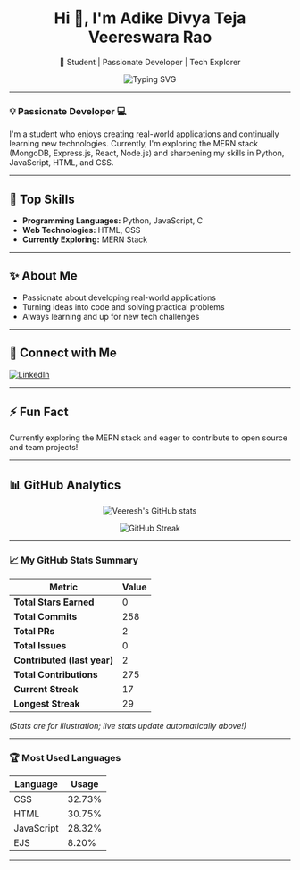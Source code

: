 <h1 align="center">Hi 👋, I'm Adike Divya Teja Veereswara Rao</h1>

<p align="center">
🚀 Student | Passionate Developer | Tech Explorer
</p>

<p align="center">
  <img src="https://readme-typing-svg.demolab.com?font=Fira+Code&size=24&pause=1000&color=1EE5FF&center=true&vCenter=true&width=435&lines=Welcome+to+my+GitHub!;Passionate+in+web+developing;Loves+to+build+cool+apps;&repeat=true" alt="Typing SVG" />
</p>

---

### 💡 Passionate Developer 💻

I'm a student who enjoys creating real-world applications and continually learning new technologies. Currently, I'm exploring the MERN stack (MongoDB, Express.js, React, Node.js) and sharpening my skills in Python, JavaScript, HTML, and CSS.

---

## 🚀 Top Skills
- **Programming Languages:** Python, JavaScript, C
- **Web Technologies:** HTML, CSS
- **Currently Exploring:** MERN Stack

---

## ✨ About Me
- Passionate about developing real-world applications
- Turning ideas into code and solving practical problems
- Always learning and up for new tech challenges

---

## 🔗 Connect with Me
[![LinkedIn](https://img.shields.io/badge/-LinkedIn-blue?style=flat-square&logo=linkedin)](https://www.linkedin.com/in/adike-divya-teja-veereswara-rao-bb1bb0335/)

---

## ⚡ Fun Fact
Currently exploring the MERN stack and eager to contribute to open source and team projects!

---

## 📊 GitHub Analytics

<p align="center">
  <img src="https://github-readme-stats.vercel.app/api?username=adikeveeresh&show_icons=true&theme=radical" alt="Veeresh's GitHub stats"/>
</p>

<p align="center">
  <img src="https://github-readme-streak-stats.herokuapp.com/?user=adikeveeresh&theme=radical" alt="GitHub Streak"/>
</p>

---

### 📈 My GitHub Stats Summary

| Metric                | Value       |
|-----------------------|------------|
| **Total Stars Earned**| 0          |
| **Total Commits**     | 258        |
| **Total PRs**         | 2          |
| **Total Issues**      | 0          |
| **Contributed (last year)** | 2    |
| **Total Contributions** | 275      |
| **Current Streak**    | 17         |
| **Longest Streak**    | 29         |

*(Stats are for illustration; live stats update automatically above!)*

---

### 🏆 Most Used Languages

| Language    | Usage    |
|-------------|----------|
| CSS         | 32.73%   |
| HTML        | 30.75%   |
| JavaScript  | 28.32%   |
| EJS         | 8.20%    |

---
